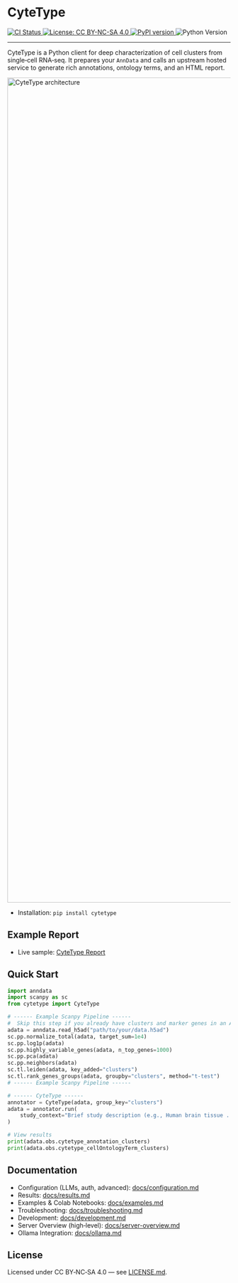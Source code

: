 <h1 align="left">CyteType</h1>

<p align="left">
  <a href="https://github.com/NygenAnalytics/cytetype/actions/workflows/publish.yml">
    <img src="https://github.com/NygenAnalytics/cytetype/actions/workflows/publish.yml/badge.svg" alt="CI Status">
  </a>
  <a href="https://github.com/NygenAnalytics/cytetype/blob/main/LICENSE">
    <img src="https://img.shields.io/badge/License-CC%20BY--NC--SA%204.0-lightgrey.svg" alt="License: CC BY-NC-SA 4.0">
  </a>
  <a href="https://pypi.org/project/cytetype/">
    <img src="https://img.shields.io/pypi/v/cytetype.svg" alt="PyPI version">
  </a>
  <img src="https://img.shields.io/badge/python-≥3.11-blue.svg" alt="Python Version">
</p>

---

CyteType is a Python client for deep characterization of cell clusters from single‑cell RNA‑seq. It prepares your `AnnData` and calls an upstream hosted service to generate rich annotations, ontology terms, and an HTML report.

<img width="2063" height="1857" alt="CyteType architecture" src="https://github.com/user-attachments/assets/c55f00a2-c4d1-420a-88c2-cdb507898383" />

- Installation: `pip install cytetype`

## Example Report
- Live sample: <a href="https://nygen-labs-prod--cytetype-api.modal.run/report/5b4eb3e1-fde7-4609-8be0-2bea015c241d?v=250722" target="_blank">CyteType Report</a>

## Quick Start

```python
import anndata
import scanpy as sc
from cytetype import CyteType

# ------ Example Scanpy Pipeline ------
#  Skip this step if you already have clusters and marker genes in an AnnData object. 
adata = anndata.read_h5ad("path/to/your/data.h5ad")
sc.pp.normalize_total(adata, target_sum=1e4)
sc.pp.log1p(adata)
sc.pp.highly_variable_genes(adata, n_top_genes=1000)
sc.pp.pca(adata)
sc.pp.neighbors(adata)
sc.tl.leiden(adata, key_added="clusters")
sc.tl.rank_genes_groups(adata, groupby="clusters", method="t-test")
# ------ Example Scanpy Pipeline ------

# ------ CyteType ------
annotator = CyteType(adata, group_key="clusters")
adata = annotator.run(
    study_context="Brief study description (e.g., Human brain tissue ...)",
)

# View results
print(adata.obs.cytetype_annotation_clusters)
print(adata.obs.cytetype_cellOntologyTerm_clusters)
```

## Documentation
- Configuration (LLMs, auth, advanced): <a href="docs/configuration.md">docs/configuration.md</a>
- Results: <a href="docs/results.md">docs/results.md</a>
- Examples & Colab Notebooks: <a href="docs/examples.md">docs/examples.md</a>
- Troubleshooting: <a href="docs/troubleshooting.md">docs/troubleshooting.md</a>
- Development: <a href="docs/development.md">docs/development.md</a>
- Server Overview (high‑level): <a href="docs/server-overview.md">docs/server-overview.md</a>
- Ollama Integration: <a href="docs/ollama.md">docs/ollama.md</a>

## License
Licensed under CC BY‑NC‑SA 4.0 — see <a href="LICENSE.md">LICENSE.md</a>.
